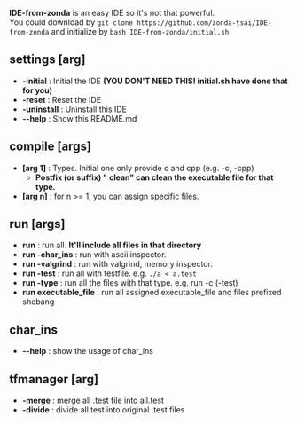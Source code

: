 **IDE-from-zonda** is an easy IDE so it's not that powerful.  
You could download by `git clone https://github.com/zonda-tsai/IDE-from-zonda` and initialize by `bash IDE-from-zonda/initial.sh`  
## settings [arg]
   - **-initial**   : Initial the IDE **(YOU DON'T NEED THIS! initial.sh have done that for you)**  
   - **-reset**     : Reset the IDE  
   - **-uninstall** : Uninstall this IDE
   - **--help**     : Show this README.md
## compile [args]
   - **[arg 1]** : Types. Initial one only provide c and cpp (e.g. -c, -cpp)  
       + **Postfix (or suffix) " clean" can clean the executable file for that type.**  
   - **[arg n]** : for n >= 1, you can assign specific files.  
## run [args]
   - **run**                 : run all. **It'll include all files in that directory**  
   - **run -char_ins**       : run with ascii inspector.  
   - **run -valgrind**       : run with valgrind, memory inspector.  
   - **run -test**           : run all with testfile. e.g. `./a < a.test`  
   - **run -type**           : run all the files with that type. e.g. run -c (-test)  
   - **run executable_file** : run all assigned executable_file and files prefixed shebang  
## char_ins
   - **--help** : show the usage of char_ins
## tfmanager [arg]
   - **-merge**  : merge all .test file into all.test  
   - **-divide** : divide all.test into original .test files  
